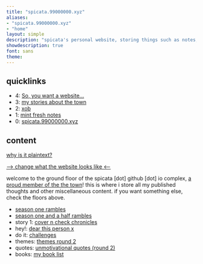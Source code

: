 ```yaml
---
title: "spicata.99000000.xyz"
aliases:
- "spicata.99000000.xyz"
- "home"
layout: simple
description: "spicata's personal website, storing things such as notes, rants, opinion articles, a little comic strip, and more."
showdescription: true
font: sans
theme: 
---
```


## quicklinks

- 4: [So, you want a website...](web/index.md)
- 3: [my stories about the town](towns/index.md)
- 2: [xob](xob.md)
- 1: [mint fresh notes](mint-fresh-notes/index.md)
- 0: [spicata.99000000.xyz](index.md)

## content

[why is it plaintext?](plaintext)

[--> change what the website looks like <--](tweaks.md)

welcome to the ground floor of the spicata [dot] github [dot] io complex, [a proud member of the the town](theTown.md)! this is where i store all my published thoughts and other miscellaneous content. if you want something else, check the floors above.

- [season one rambles](rambleOne.md)
- [season one and a half rambles](oneHalfRambles.md)
- story 1: [cover n check chronicles](coverCheckChronicles.md)
- hey!: [dear this person x](dearX.md)
- do it: [challenges](challenges.md)
- themes: [themes round 2](themes.md)
- quotes: [unmotivational quotes (round 2)](unmotivational.md)
- books: [my book list](booklist.md)